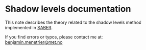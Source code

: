 # Shadow levels documentation

This note describes the theory related to the shadow levels method implemented in [SABER](https://github.com/jcsda/saber).

If you find errors or typos, please contact me at: benjamin.menetrier@met.no
